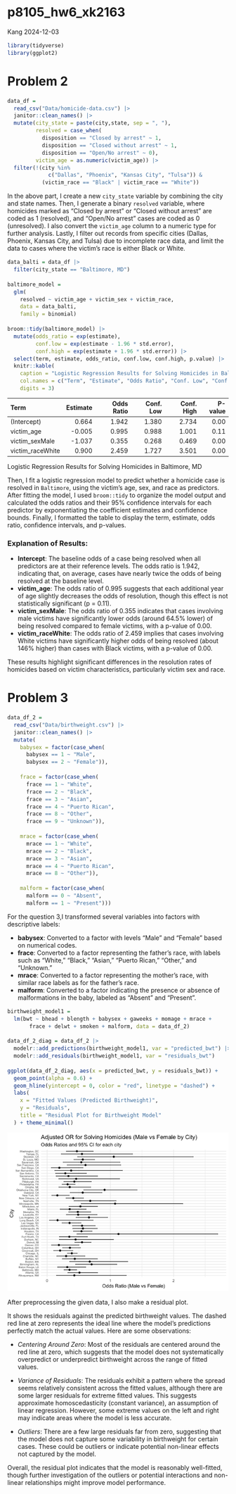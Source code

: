 p8105_hw6_xk2163
================
Kang
2024-12-03

``` r
library(tidyverse)
library(ggplot2)
```

# Problem 2

``` r
data_df = 
  read_csv("Data/homicide-data.csv") |> 
  janitor::clean_names() |> 
  mutate(city_state = paste(city,state, sep = ", "),
         resolved = case_when(
           disposition == "Closed by arrest" ~ 1,
           disposition == "Closed without arrest" ~ 1,
           disposition == "Open/No arrest" ~ 0),
         victim_age = as.numeric(victim_age)) |> 
  filter(!(city %in% 
             c("Dallas", "Phoenix", "Kansas City", "Tulsa")) & 
           (victim_race == "Black" | victim_race == "White")) 
```

In the above part, I create a new `city_state` variable by combining the
city and state names. Then, I generate a binary `resolved` variable,
where homicides marked as “Closed by arrest” or “Closed without arrest”
are coded as 1 (resolved), and “Open/No arrest” cases are coded as 0
(unresolved). I also convert the `victim_age` column to a numeric type
for further analysis. Lastly, I filter out records from specific cities
(Dallas, Phoenix, Kansas City, and Tulsa) due to incomplete race data,
and limit the data to cases where the victim’s race is either Black or
White.

``` r
data_balti = data_df |> 
  filter(city_state == "Baltimore, MD")

baltimore_model =
  glm(
    resolved ~ victim_age + victim_sex + victim_race,
    data = data_balti,
    family = binomial)

broom::tidy(baltimore_model) |> 
  mutate(odds_ratio = exp(estimate),   
         conf.low = exp(estimate - 1.96 * std.error),   
         conf.high = exp(estimate + 1.96 * std.error)) |> 
  select(term, estimate, odds_ratio, conf.low, conf.high, p.value) |>
  knitr::kable(
    caption = "Logistic Regression Results for Solving Homicides in Baltimore, MD",
    col.names = c("Term", "Estimate", "Odds Ratio", "Conf. Low", "Conf. High", "P-value"),
    digits = 3)
```

| Term             | Estimate | Odds Ratio | Conf. Low | Conf. High | P-value |
|:-----------------|---------:|-----------:|----------:|-----------:|--------:|
| (Intercept)      |    0.664 |      1.942 |     1.380 |      2.734 |    0.00 |
| victim_age       |   -0.005 |      0.995 |     0.988 |      1.001 |    0.11 |
| victim_sexMale   |   -1.037 |      0.355 |     0.268 |      0.469 |    0.00 |
| victim_raceWhite |    0.900 |      2.459 |     1.727 |      3.501 |    0.00 |

Logistic Regression Results for Solving Homicides in Baltimore, MD

Then, I fit a logistic regression model to predict whether a homicide
case is resolved in `Baltimore`, using the victim’s age, sex, and race
as predictors. After fitting the model, I used `broom::tidy` to organize
the model output and calculated the odds ratios and their 95% confidence
intervals for each predictor by exponentiating the coefficient estimates
and confidence bounds. Finally, I formatted the table to display the
term, estimate, odds ratio, confidence intervals, and p-values.

### Explanation of Results:

- **Intercept**: The baseline odds of a case being resolved when all
  predictors are at their reference levels. The odds ratio is 1.942,
  indicating that, on average, cases have nearly twice the odds of being
  resolved at the baseline level.
- **victim_age**: The odds ratio of 0.995 suggests that each additional
  year of age slightly decreases the odds of resolution, though this
  effect is not statistically significant (p = 0.11).
- **victim_sexMale**: The odds ratio of 0.355 indicates that cases
  involving male victims have significantly lower odds (around 64.5%
  lower) of being resolved compared to female victims, with a p-value of
  0.00.
- **victim_raceWhite**: The odds ratio of 2.459 implies that cases
  involving White victims have significantly higher odds of being
  resolved (about 146% higher) than cases with Black victims, with a
  p-value of 0.00.

These results highlight significant differences in the resolution rates
of homicides based on victim characteristics, particularly victim sex
and race.

# Problem 3

``` r
data_df_2 = 
  read_csv("Data/birthweight.csv") |> 
  janitor::clean_names() |> 
  mutate(
    babysex = factor(case_when(
      babysex == 1 ~ "Male",
      babysex == 2 ~ "Female")),
    
    frace = factor(case_when(
      frace == 1 ~ "White",
      frace == 2 ~ "Black",
      frace == 3 ~ "Asian",
      frace == 4 ~ "Puerto Rican",
      frace == 8 ~ "Other",
      frace == 9 ~ "Unknown")),
    
    mrace = factor(case_when(
      mrace == 1 ~ "White",
      mrace == 2 ~ "Black",
      mrace == 3 ~ "Asian",
      mrace == 4 ~ "Puerto Rican",
      mrace == 8 ~ "Other")),
    
    malform = factor(case_when(
      malform == 0 ~ "Absent",
      malform == 1 ~ "Present")))
```

For the question 3,I transformed several variables into factors with
descriptive labels:

- **babysex**: Converted to a factor with levels “Male” and “Female”
  based on numerical codes.
- **frace**: Converted to a factor representing the father’s race, with
  labels such as “White,” “Black,” “Asian,” “Puerto Rican,” “Other,” and
  “Unknown.”
- **mrace**: Converted to a factor representing the mother’s race, with
  similar race labels as for the father’s race.
- **malform**: Converted to a factor indicating the presence or absence
  of malformations in the baby, labeled as “Absent” and “Present”.

``` r
birthweight_model1 =
  lm(bwt ~ bhead + blength + babysex + gaweeks + momage + mrace +
       frace + delwt + smoken + malform, data = data_df_2)

data_df_2_diag = data_df_2 |> 
  modelr::add_predictions(birthweight_model1, var = "predicted_bwt") |> 
  modelr::add_residuals(birthweight_model1, var = "residuals_bwt")

ggplot(data_df_2_diag, aes(x = predicted_bwt, y = residuals_bwt)) +
  geom_point(alpha = 0.6) +
  geom_hline(yintercept = 0, color = "red", linetype = "dashed") +
  labs(
    x = "Fitted Values (Predicted Birthweight)",
    y = "Residuals",
    title = "Residual Plot for Birthweight Model"
  ) + theme_minimal()
```

![](p8105_hw6_xk2163_files/figure-gfm/unnamed-chunk-5-1.png)<!-- -->

After preprocessing the given data, I also make a residual plot.

It shows the residuals against the predicted birthweight values. The
dashed red line at zero represents the ideal line where the model’s
predictions perfectly match the actual values. Here are some
observations:

- *Centering Around Zero*: Most of the residuals are centered around the
  red line at zero, which suggests that the model does not
  systematically overpredict or underpredict birthweight across the
  range of fitted values.

- *Variance of Residuals*: The residuals exhibit a pattern where the
  spread seems relatively consistent across the fitted values, although
  there are some larger residuals for extreme fitted values. This
  suggests approximate homoscedasticity (constant variance), an
  assumption of linear regression. However, some extreme values on the
  left and right may indicate areas where the model is less accurate.

- *Outliers*: There are a few large residuals far from zero, suggesting
  that the model does not capture some variability in birthweight for
  certain cases. These could be outliers or indicate potential
  non-linear effects not captured by the model.

Overall, the residual plot indicates that the model is reasonably
well-fitted, though further investigation of the outliers or potential
interactions and non-linear relationships might improve model
performance.
